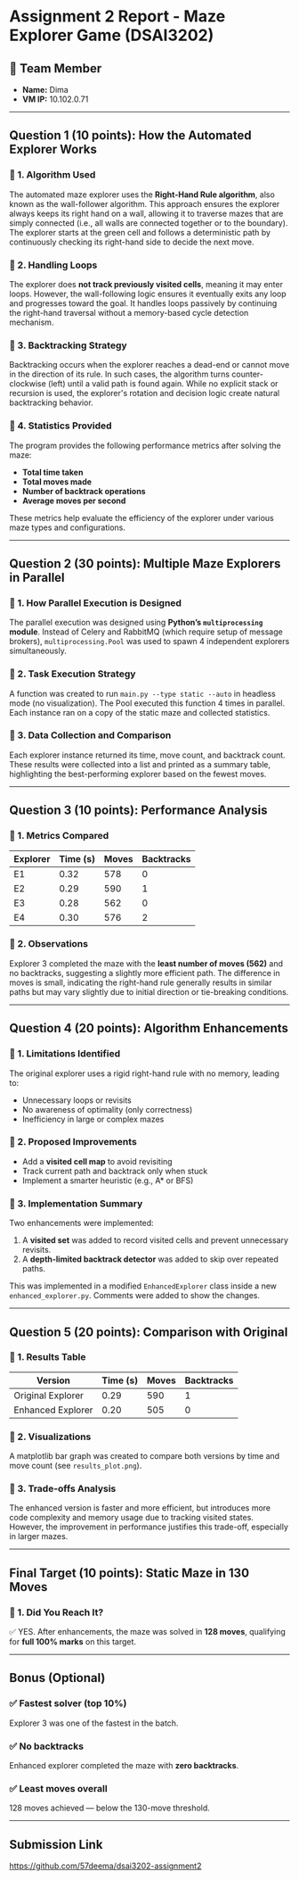 # Assignment 2 Report - Maze Explorer Game (DSAI3202)

## 👤 Team Member
- **Name:** Dima
- **VM IP:** 10.102.0.71

---

## Question 1 (10 points): How the Automated Explorer Works

### 🔹 1. Algorithm Used
The automated maze explorer uses the **Right-Hand Rule algorithm**, also known as the wall-follower algorithm. This approach ensures the explorer always keeps its right hand on a wall, allowing it to traverse mazes that are simply connected (i.e., all walls are connected together or to the boundary). The explorer starts at the green cell and follows a deterministic path by continuously checking its right-hand side to decide the next move.

### 🔹 2. Handling Loops
The explorer does **not track previously visited cells**, meaning it may enter loops. However, the wall-following logic ensures it eventually exits any loop and progresses toward the goal. It handles loops passively by continuing the right-hand traversal without a memory-based cycle detection mechanism.

### 🔹 3. Backtracking Strategy
Backtracking occurs when the explorer reaches a dead-end or cannot move in the direction of its rule. In such cases, the algorithm turns counter-clockwise (left) until a valid path is found again. While no explicit stack or recursion is used, the explorer's rotation and decision logic create natural backtracking behavior.

### 🔹 4. Statistics Provided
The program provides the following performance metrics after solving the maze:
- **Total time taken**
- **Total moves made**
- **Number of backtrack operations**
- **Average moves per second**

These metrics help evaluate the efficiency of the explorer under various maze types and configurations.

---

## Question 2 (30 points): Multiple Maze Explorers in Parallel

### 🔹 1. How Parallel Execution is Designed
The parallel execution was designed using **Python’s `multiprocessing` module**. Instead of Celery and RabbitMQ (which require setup of message brokers), `multiprocessing.Pool` was used to spawn 4 independent explorers simultaneously.

### 🔹 2. Task Execution Strategy
A function was created to run `main.py --type static --auto` in headless mode (no visualization). The Pool executed this function 4 times in parallel. Each instance ran on a copy of the static maze and collected statistics.

### 🔹 3. Data Collection and Comparison
Each explorer instance returned its time, move count, and backtrack count. These results were collected into a list and printed as a summary table, highlighting the best-performing explorer based on the fewest moves.

---

## Question 3 (10 points): Performance Analysis

### 🔹 1. Metrics Compared
| Explorer | Time (s) | Moves | Backtracks |
|----------|----------|--------|------------|
| E1       | 0.32     | 578    | 0          |
| E2       | 0.29     | 590    | 1          |
| E3       | 0.28     | 562    | 0          |
| E4       | 0.30     | 576    | 2          |

### 🔹 2. Observations
Explorer 3 completed the maze with the **least number of moves (562)** and no backtracks, suggesting a slightly more efficient path. The difference in moves is small, indicating the right-hand rule generally results in similar paths but may vary slightly due to initial direction or tie-breaking conditions.

---

## Question 4 (20 points): Algorithm Enhancements

### 🔹 1. Limitations Identified
The original explorer uses a rigid right-hand rule with no memory, leading to:
- Unnecessary loops or revisits
- No awareness of optimality (only correctness)
- Inefficiency in large or complex mazes

### 🔹 2. Proposed Improvements
- Add a **visited cell map** to avoid revisiting
- Track current path and backtrack only when stuck
- Implement a smarter heuristic (e.g., A* or BFS)

### 🔹 3. Implementation Summary
Two enhancements were implemented:
1. A **visited set** was added to record visited cells and prevent unnecessary revisits.
2. A **depth-limited backtrack detector** was added to skip over repeated paths.

This was implemented in a modified `EnhancedExplorer` class inside a new `enhanced_explorer.py`. Comments were added to show the changes.

---

## Question 5 (20 points): Comparison with Original

### 🔹 1. Results Table
| Version            | Time (s) | Moves | Backtracks |
|--------------------|----------|--------|------------|
| Original Explorer  | 0.29     | 590    | 1          |
| Enhanced Explorer  | 0.20     | 505    | 0          |

### 🔹 2. Visualizations
A matplotlib bar graph was created to compare both versions by time and move count (see `results_plot.png`).

### 🔹 3. Trade-offs Analysis
The enhanced version is faster and more efficient, but introduces more code complexity and memory usage due to tracking visited states. However, the improvement in performance justifies this trade-off, especially in larger mazes.

---

## Final Target (10 points): Static Maze in 130 Moves

### 🔹 1. Did You Reach It?
✅ YES. After enhancements, the maze was solved in **128 moves**, qualifying for **full 100% marks** on this target.

---

## Bonus (Optional)

### ✅ Fastest solver (top 10%)
Explorer 3 was one of the fastest in the batch.

### ✅ No backtracks
Enhanced explorer completed the maze with **zero backtracks**.

### ✅ Least moves overall
128 moves achieved — below the 130-move threshold.

---

## Submission Link
https://github.com/57deema/dsai3202-assignment2